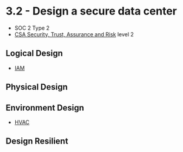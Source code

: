 # 3.2 - Design a secure data center

- SOC 2 Type 2
- [CSA Security, Trust, Assurance and Risk](https://cloudsecurityalliance.org/star/) level 2

## Logical Design

- [IAM](../../definitions/I.md#identity-access-management-iam)

## Physical Design

## Environment Design

- [HVAC](../../definitions/H.md#heating-ventilation-and-air-conditioning-hvac)

## Design Resilient
